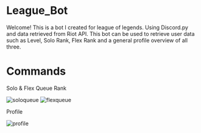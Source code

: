# League_Bot
Welcome! This is a bot I created for league of legends. Using Discord.py and data retrieved from Riot API.
This bot can be used to retrieve user data such as Level, Solo Rank, Flex Rank and a general profile overview of all three.


# Commands 

Solo & Flex Queue Rank

![soloqueue](https://github.com/smuh27/League_Bot/assets/63614993/c5120ee7-a666-4f70-8ec4-8a05e9679e98)
![flexqueue](https://github.com/smuh27/League_Bot/assets/63614993/6aa33115-8aab-4d1e-b498-3e80c0cea307)


Profile 

![profile](https://github.com/smuh27/League_Bot/assets/63614993/dc01f086-34b2-4039-a6e5-1eb83b86ac0d)
